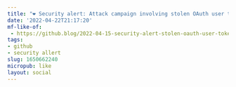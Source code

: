 ```yaml
---
title: "❤️ Security alert: Attack campaign involving stolen OAuth user tokens issued to two third-party integrators | The GitHub Blog"
date: '2022-04-22T21:17:20'
mf-like-of:
 - https://github.blog/2022-04-15-security-alert-stolen-oauth-user-tokens/
tags:
- github
- security allert
slug: 1650662240
micropub: like
layout: social
---
```

